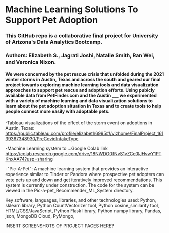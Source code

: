 # Machine Learning Solutions To Support Pet Adoption

### This GitHub repo is a collaborative final project for University of Arizona's Data Analytics Bootcamp.
### Authors: Elizabeth S., Jagrati Joshi, Natalie Smith, Ran Wei, and Veronica Nixon. 

#### We were concerned by the pet rescue crisis that unfolded during the 2021 winter storms in Austin, Texas and across the south and geared our final project towards exploring machine learning tools and data visualization approaches to support pet rescue and adoption efforts. Using pubicly available data from PetFinder.com and the Austin ___ we experimented with a variety of machine learning and data visualization solutions to learn about the pet adoption situation in Texas and to create tools to help people connect more easily with adoptable pets.

-Tableau visualizations of the effect of the storm event on adoptions in Austin, Texas:  https://public.tableau.com/profile/elizabeth6995#!/vizhome/FinalProject_16139367348930/PreCovidIntakeType

-Machine Learning system to ...Google Colab link https://colab.research.google.com/drive/18NWDO0fNvS1vZCc0lJHvwY1PTKhxAA74?usp=sharing

-"Pic-A-Pet": A machine learning system that provides an interactive experience similar to Tinder or Pandora where prospective pet adopters can vote pets up and down and get iteratively improved recommendations. This system is currently under construction. The code for the system can be viewed in the Pic-a-pet_Recommender_ML_System directory.

Key software, languages, libraries, and other technologies used: Python, sklearn library, Python CountVectorizer tool, Python cosine_similarity tool, HTML/CSS/JavaScript, Python Flask library, Python numpy library, Pandas, json, MongoDB Cloud, PyMongo, 

INSERT SCREENSHOTS OF PROJECT PAGES HERE?
